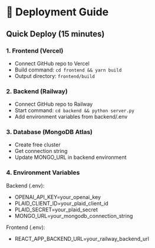 # 🚀 Deployment Guide

## Quick Deploy (15 minutes)

### 1. Frontend (Vercel)
- Connect GitHub repo to Vercel
- Build command: `cd frontend && yarn build`
- Output directory: `frontend/build`

### 2. Backend (Railway)  
- Connect GitHub repo to Railway
- Start command: `cd backend && python server.py`
- Add environment variables from backend/.env

### 3. Database (MongoDB Atlas)
- Create free cluster
- Get connection string
- Update MONGO_URL in backend environment

### 4. Environment Variables
Backend (.env):
- OPENAI_API_KEY=your_openai_key
- PLAID_CLIENT_ID=your_plaid_client_id  
- PLAID_SECRET=your_plaid_secret
- MONGO_URL=your_mongodb_connection_string

Frontend (.env):
- REACT_APP_BACKEND_URL=your_railway_backend_url
